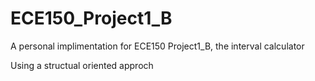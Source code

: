 # ECE150_Project1_B
A personal implimentation for ECE150 Project1_B, the interval calculator

Using a structual oriented approch
